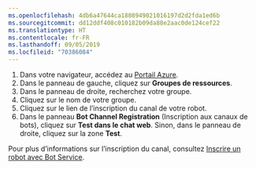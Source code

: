 ```yaml
---
ms.openlocfilehash: 4db6a47644ca1808949021016197d2d2fda1ed6b
ms.sourcegitcommit: dd12ddf408c010182b09da88e2aac0de124cef22
ms.translationtype: HT
ms.contentlocale: fr-FR
ms.lasthandoff: 09/05/2019
ms.locfileid: "70386084"
---
```

1. Dans votre navigateur, accédez au [Portail Azure](https://ms.portal.azure.com).
2. Dans le panneau de gauche, cliquez sur **Groupes de ressources**.
3. Dans le panneau de droite, recherchez votre groupe.
4. Cliquez sur le nom de votre groupe.
5. Cliquez sur le lien de l’inscription du canal de votre robot.
6. Dans le panneau **Bot Channel Registration** (Inscription aux canaux de bots), cliquez sur **Test dans le chat web**.
Sinon, dans le panneau de droite, cliquez sur la zone **Test**.

Pour plus d’informations sur l’inscription du canal, consultez [Inscrire un robot avec Bot Service](https://docs.microsoft.com/azure/bot-service/bot-service-quickstart-registration?view=azure-bot-service-3.0).

